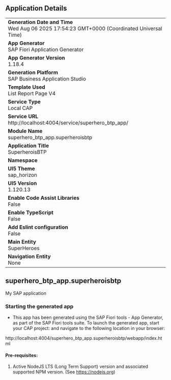 ## Application Details
|               |
| ------------- |
|**Generation Date and Time**<br>Wed Aug 06 2025 17:54:23 GMT+0000 (Coordinated Universal Time)|
|**App Generator**<br>SAP Fiori Application Generator|
|**App Generator Version**<br>1.18.4|
|**Generation Platform**<br>SAP Business Application Studio|
|**Template Used**<br>List Report Page V4|
|**Service Type**<br>Local CAP|
|**Service URL**<br>http://localhost:4004/service/superhero_btp_app/|
|**Module Name**<br>superhero_btp_app.superheroisbtp|
|**Application Title**<br>SuperheroisBTP|
|**Namespace**<br>|
|**UI5 Theme**<br>sap_horizon|
|**UI5 Version**<br>1.120.13|
|**Enable Code Assist Libraries**<br>False|
|**Enable TypeScript**<br>False|
|**Add Eslint configuration**<br>False|
|**Main Entity**<br>SuperHeroes|
|**Navigation Entity**<br>None|

## superhero_btp_app.superheroisbtp

My SAP application

### Starting the generated app

-   This app has been generated using the SAP Fiori tools - App Generator, as part of the SAP Fiori tools suite.  To launch the generated app, start your CAP project:  and navigate to the following location in your browser:

http://localhost:4004/superhero_btp_app.superheroisbtp/webapp/index.html

#### Pre-requisites:

1. Active NodeJS LTS (Long Term Support) version and associated supported NPM version.  (See https://nodejs.org)


